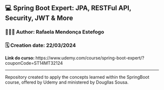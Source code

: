 <h2>💻 Spring Boot Expert: JPA, RESTFul API, Security, JWT & More</h2>

<h3>👩🏻‍💻 Author: Rafaela Mendonça Estefogo</h3>
<h3>🗓️ Creation date: 22/03/2024</h3>
<b>Link do curso: </b>https://www.udemy.com/course/spring-boot-expert/?couponCode=ST14MT32124
  
<hr>

<p>Repository created to apply the concepts learned within the SpringBoot course, offered by Udemy and ministered by Dougllas Sousa.</p>
